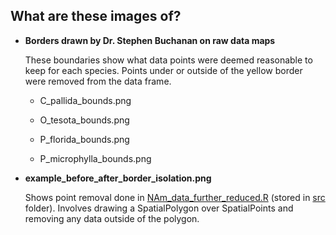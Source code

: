 ## What are these images of?

-   **Borders drawn by Dr. Stephen Buchanan on raw data maps**

    These boundaries show what data points were deemed reasonable to keep for each species. Points under or outside of the yellow border were removed from the data frame.

    -   C_pallida_bounds.png

    -   O_tesota_bounds.png

    -   P_florida_bounds.png

    -   P_microphylla_bounds.png

-   **example_before_after_border_isolation.png**

    Shows point removal done in [NAm_data_further_reduced.R](https://github.com/Big-Biodiversity-Collaborative/DesertBees/blob/main/src/NAm_data_further_reduced.R) (stored in [src](https://github.com/Big-Biodiversity-Collaborative/DesertBees/tree/main/src) folder). Involves drawing a SpatialPolygon over SpatialPoints and removing any data outside of the polygon.
